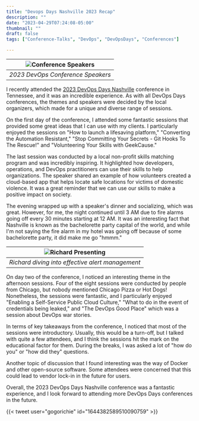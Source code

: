 ```yaml
---
title: "Devops Days Nashville 2023 Recap"
description: ""
date: "2023-04-29T07:24:08-05:00"
thumbnail: ""
draft: false
tags: ["Conference-Talks", "DevOps", "DevOpsDays", "Conferences"]

---
```


|![Conference Speakers](https://gogorichiesitefiles.blob.core.windows.net/publicfiles/dod/dod-nash-speaker.jpg)|
|:--:|
| *2023 DevOps Conference Speakers* |

I recently attended the [2023 DevOps Days Nashville](https://devopsdays.org/events/2023-nashville/welcome/) conference in Tennessee, and it was an incredible experience. As with all DevOps Days conferences, the themes and speakers were decided by the local organizers, which made for a unique and diverse range of sessions.

On the first day of the conference, I attended some fantastic sessions that provided some great ideas that I can use with my clients. I particularly enjoyed the sessions on "How to launch a lifesaving platform," "Converting the Automation Resistant," "Stop Committing Your Secrets - Git Hooks To The Rescue!" and "Volunteering Your Skills with GeekCause."

The last session was conducted by a local non-profit skills matching program and was incredibly inspiring. It highlighted how developers, operations, and DevOps practitioners can use their skills to help organizations. The speaker shared an example of how volunteers created a cloud-based app that helps locate safe locations for victims of domestic violence. It was a great reminder that we can use our skills to make a positive impact on society.

The evening wrapped up with a speaker's dinner and socializing, which was great. However, for me, the night continued until 3 AM due to fire alarms going off every 30 minutes starting at 12 AM. It was an interesting fact that Nashville is known as the bachelorette party capital of the world, and while I'm not saying the fire alarm in my hotel was going off because of some bachelorette party, it did make me go "hmmm."

|![Richard Presenting](https://gogorichiesitefiles.blob.core.windows.net/publicfiles/dod/mespeaking.jpg)|
|:--:|
| *Richard diving into effective alert management* |

On day two of the conference, I noticed an interesting theme in the afternoon sessions. Four of the eight sessions were conducted by people from Chicago, but nobody mentioned Chicago Pizza or Hot Dogs! Nonetheless, the sessions were fantastic, and I particularly enjoyed "Enabling a Self-Service Public Cloud Culture," "What to do in the event of credentials being leaked," and "The DevOps Good Place" which was a session about DevOps war stories.

In terms of key takeaways from the conference, I noticed that most of the sessions were introductory. Usually, this would be a turn-off, but I talked with quite a few attendees, and I think the sessions hit the mark on the educational factor for them. During the breaks, I was asked a lot of "how do you" or "how did they" questions.

Another topic of discussion that I found interesting was the way of Docker and other open-source software. Some attendees were concerned that this could lead to vendor lock-in in the future for users.

Overall, the 2023 DevOps Days Nashville conference was a fantastic experience, and I look forward to attending more DevOps Days conferences in the future.

{{< tweet user="gogorichie" id="1644382589510090759" >}}
